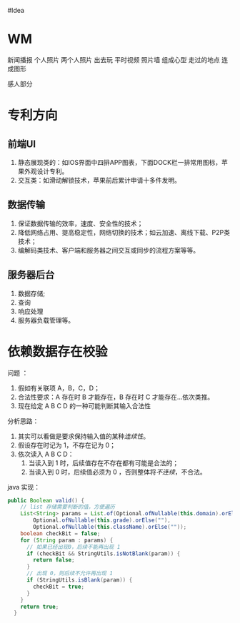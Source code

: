 #Idea
# WM
新闻播报   个人照片
两个人照片 出去玩 平时视频
照片墙  组成心型
走过的地点 连成图形

感人部分


# 专利方向

## 前端UI
1. 静态展现类的：如IOS界面中四排APP图表，下面DOCK栏一排常用图标，苹果外观设计专利。
2. 交互类：如滑动解锁技术，苹果前后累计申请十多件发明。

## 数据传输
1. 保证数据传输的效率，速度、安全性的技术；
2. 降低网络占用、提高稳定性，网络切换的技术；如云加速、离线下载、P2P类技术；
3. 编解码类技术、客户端和服务器之间交互或同步的流程方案等等。

## 服务器后台
1. 数据存储;
2. 查询
3. 响应处理
4. 服务器负载管理等。


# 依赖数据存在校验
问题 ：
1. 假如有关联项 A，B，C，D；
2. 合法性要求：A 存在时 B 才能存在，B 存在时 C 才能存在...依次类推。
3. 现在给定 A B C D 的一种可能判断其输入合法性

分析思路：
1. 其实可以看做是要求保持输入值的某种*连续性*。
2. 假设存在时记为 1，不存在记为 0；
3. 依次读入 A B C D：
	1. 当读入到 1 时，后续值存在不存在都有可能是合法的；
	2. 当读入到 0 时，后续值必须为 0 ，否则整体将*不连续*，不合法。

java 实现：

```java
public Boolean valid() {
	// list 存储需要判断的值，方便遍历
    List<String> params = List.of(Optional.ofNullable(this.domain).orElse(""),
        Optional.ofNullable(this.grade).orElse(""),
        Optional.ofNullable(this.className).orElse(""));
    boolean checkBit = false;
    for (String param : params) {
      // 如果已经出现0，后续不能再出现 1
      if (checkBit && StringUtils.isNotBlank(param)) {
        return false;
      }
      // 出现 0，则后续不允许再出现 1
      if (StringUtils.isBlank(param)) {
        checkBit = true;
      }
    }
    return true;
  }
```

